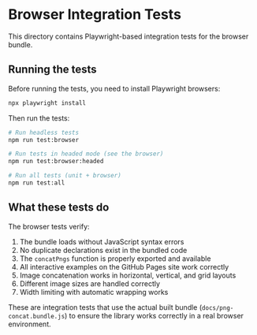 # Browser Integration Tests

This directory contains Playwright-based integration tests for the browser bundle.

## Running the tests

Before running the tests, you need to install Playwright browsers:

```bash
npx playwright install
```

Then run the tests:

```bash
# Run headless tests
npm run test:browser

# Run tests in headed mode (see the browser)
npm run test:browser:headed

# Run all tests (unit + browser)
npm run test:all
```

## What these tests do

The browser tests verify:
1. The bundle loads without JavaScript syntax errors
2. No duplicate declarations exist in the bundled code
3. The `concatPngs` function is properly exported and available
4. All interactive examples on the GitHub Pages site work correctly
5. Image concatenation works in horizontal, vertical, and grid layouts
6. Different image sizes are handled correctly
7. Width limiting with automatic wrapping works

These are integration tests that use the actual built bundle (`docs/png-concat.bundle.js`) to ensure the library works correctly in a real browser environment.
